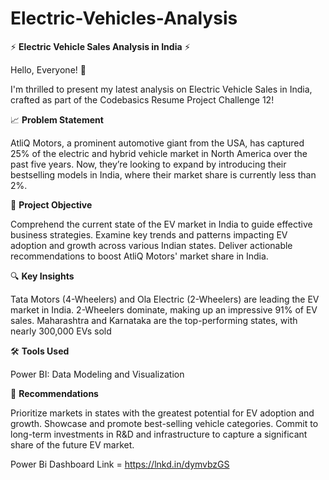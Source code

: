 # Electric-Vehicles-Analysis
⚡ **Electric Vehicle Sales Analysis in India** ⚡

Hello, Everyone! 👋

I'm thrilled to present my latest analysis on Electric Vehicle Sales in India, crafted as part of the Codebasics Resume Project Challenge 12!

📈 **Problem Statement**

AtliQ Motors, a prominent automotive giant from the USA, has captured 25% of the electric and hybrid vehicle market in North America over the past five years. Now, they’re looking to expand by introducing their bestselling models in India, where their market share is currently less than 2%.

 🎯 **Project Objective**
 
Comprehend the current state of the EV market in India to guide effective business strategies.
Examine key trends and patterns impacting EV adoption and growth across various Indian states.
Deliver actionable recommendations to boost AtliQ Motors' market share in India.

🔍 **Key Insights**

Tata Motors (4-Wheelers) and Ola Electric (2-Wheelers) are leading the EV market in India.
2-Wheelers dominate, making up an impressive 91% of EV sales.
Maharashtra and Karnataka are the top-performing states, with nearly 300,000 EVs sold

🛠️ **Tools Used**

Power BI: Data Modeling and Visualization

📝 **Recommendations**

Prioritize markets in states with the greatest potential for EV adoption and growth.
Showcase and promote best-selling vehicle categories.
Commit to long-term investments in R&D and infrastructure to capture a significant share of the future EV market.

Power Bi Dashboard Link = https://lnkd.in/dymvbzGS


